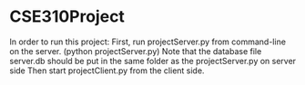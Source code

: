 # CSE310Project
In order to run this project:
First, run projectServer.py from command-line on the server. (python projectServer.py)
Note that the database file server.db should be put in the same folder as the projectServer.py on server side
Then start projectClient.py from the client side. 
